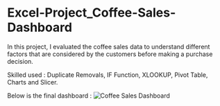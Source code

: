 # Excel-Project_Coffee-Sales-Dashboard

In this project, I evaluated the coffee sales data to understand different factors that are considered by the customers before making a purchase decision. 

Skilled used : Duplicate Removals, IF Function, XLOOKUP, Pivot Table, Charts and Slicer.

Below is the final dashboard :
![Coffee Sales Dashboard](https://github.com/widyaangely/Excel-Project_Coffee-Sales-Dashboard/assets/149513267/a5c52bdf-bae0-4dc8-9601-07fc59c3e49f)
